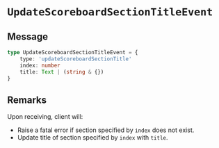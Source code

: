 # `UpdateScoreboardSectionTitleEvent`

## Message

```ts
type UpdateScoreboardSectionTitleEvent = {
    type: 'updateScoreboardSectionTitle'
    index: number
    title: Text | (string & {})
}
```

## Remarks

Upon receiving, client will:

-   Raise a fatal error if section specified by `index` does not exist.
-   Update title of section specified by `index` with `title`.
